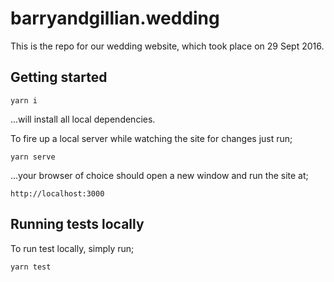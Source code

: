 # barryandgillian.wedding

This is the repo for our wedding website, which took place on 29 Sept 2016.

## Getting started

`yarn i`

...will install all local dependencies.

To fire up a local server while watching the site for changes just run;

`yarn serve`

...your browser of choice should open a new window and run the site at;

`http://localhost:3000`

## Running tests locally

To run test locally, simply run;

`yarn test`
